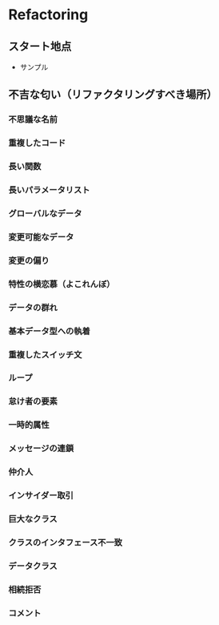 # Refactoring
## スタート地点
- サンプル

## 不吉な匂い（リファクタリングすべき場所）
### 不思議な名前
### 重複したコード
### 長い関数
### 長いパラメータリスト
### グローバルなデータ
### 変更可能なデータ
### 変更の偏り
### 特性の横恋慕（よこれんぼ）
### データの群れ
### 基本データ型への執着
### 重複したスイッチ文
### ループ
### 怠け者の要素
### 一時的属性
### メッセージの連鎖
### 仲介人
### インサイダー取引
### 巨大なクラス
### クラスのインタフェース不一致
### データクラス
### 相続拒否
### コメント
